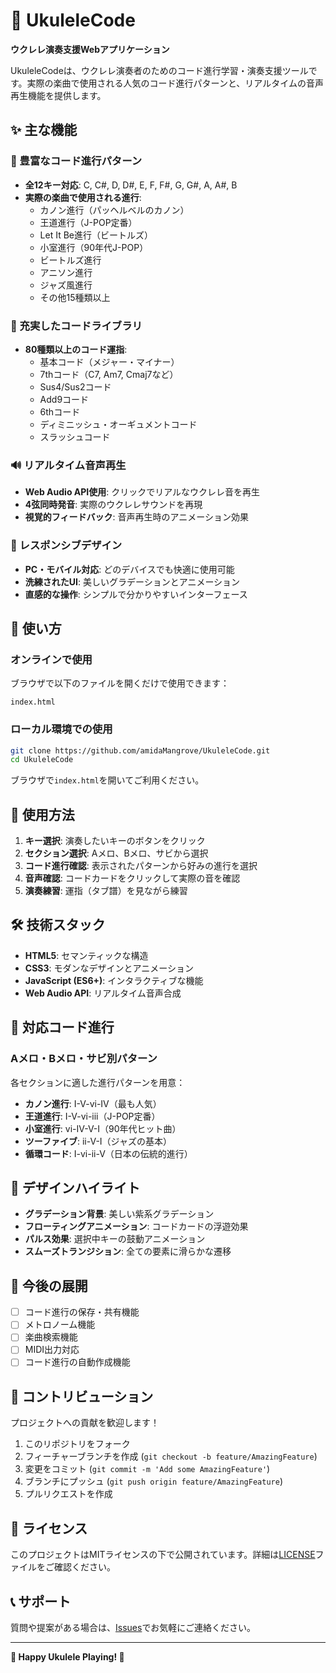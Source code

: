 # 🎸 UkuleleCode

**ウクレレ演奏支援Webアプリケーション**

UkuleleCodeは、ウクレレ演奏者のためのコード進行学習・演奏支援ツールです。実際の楽曲で使用される人気のコード進行パターンと、リアルタイムの音声再生機能を提供します。

## ✨ 主な機能

### 🎵 豊富なコード進行パターン
- **全12キー対応**: C, C#, D, D#, E, F, F#, G, G#, A, A#, B
- **実際の楽曲で使用される進行**:
  - カノン進行（パッヘルベルのカノン）
  - 王道進行（J-POP定番）
  - Let It Be進行（ビートルズ）
  - 小室進行（90年代J-POP）
  - ビートルズ進行
  - アニソン進行
  - ジャズ風進行
  - その他15種類以上

### 🎸 充実したコードライブラリ
- **80種類以上のコード運指**: 
  - 基本コード（メジャー・マイナー）
  - 7thコード（C7, Am7, Cmaj7など）
  - Sus4/Sus2コード
  - Add9コード
  - 6thコード
  - ディミニッシュ・オーギュメントコード
  - スラッシュコード

### 🔊 リアルタイム音声再生
- **Web Audio API使用**: クリックでリアルなウクレレ音を再生
- **4弦同時発音**: 実際のウクレレサウンドを再現
- **視覚的フィードバック**: 音声再生時のアニメーション効果

### 📱 レスポンシブデザイン
- **PC・モバイル対応**: どのデバイスでも快適に使用可能
- **洗練されたUI**: 美しいグラデーションとアニメーション
- **直感的な操作**: シンプルで分かりやすいインターフェース

## 🚀 使い方

### オンラインで使用
ブラウザで以下のファイルを開くだけで使用できます：
```
index.html
```

### ローカル環境での使用
```bash
git clone https://github.com/amidaMangrove/UkuleleCode.git
cd UkuleleCode
```

ブラウザで`index.html`を開いてご利用ください。

## 🎯 使用方法

1. **キー選択**: 演奏したいキーのボタンをクリック
2. **セクション選択**: Aメロ、Bメロ、サビから選択
3. **コード進行確認**: 表示されたパターンから好みの進行を選択
4. **音声確認**: コードカードをクリックして実際の音を確認
5. **演奏練習**: 運指（タブ譜）を見ながら練習

## 🛠️ 技術スタック

- **HTML5**: セマンティックな構造
- **CSS3**: モダンなデザインとアニメーション
- **JavaScript (ES6+)**: インタラクティブな機能
- **Web Audio API**: リアルタイム音声合成

## 🎼 対応コード進行

### Aメロ・Bメロ・サビ別パターン
各セクションに適した進行パターンを用意：

- **カノン進行**: I-V-vi-IV（最も人気）
- **王道進行**: I-V-vi-iii（J-POP定番）
- **小室進行**: vi-IV-V-I（90年代ヒット曲）
- **ツーファイブ**: ii-V-I（ジャズの基本）
- **循環コード**: I-vi-ii-V（日本の伝統的進行）

## 🎨 デザインハイライト

- **グラデーション背景**: 美しい紫系グラデーション
- **フローティングアニメーション**: コードカードの浮遊効果
- **パルス効果**: 選択中キーの鼓動アニメーション
- **スムーズトランジション**: 全ての要素に滑らかな遷移

## 🔄 今後の展開

- [ ] コード進行の保存・共有機能
- [ ] メトロノーム機能
- [ ] 楽曲検索機能
- [ ] MIDI出力対応
- [ ] コード進行の自動作成機能

## 🤝 コントリビューション

プロジェクトへの貢献を歓迎します！

1. このリポジトリをフォーク
2. フィーチャーブランチを作成 (`git checkout -b feature/AmazingFeature`)
3. 変更をコミット (`git commit -m 'Add some AmazingFeature'`)
4. ブランチにプッシュ (`git push origin feature/AmazingFeature`)
5. プルリクエストを作成

## 📄 ライセンス

このプロジェクトはMITライセンスの下で公開されています。詳細は[LICENSE](LICENSE)ファイルをご確認ください。

## 📞 サポート

質問や提案がある場合は、[Issues](https://github.com/amidaMangrove/UkuleleCode/issues)でお気軽にご連絡ください。

---

**🎵 Happy Ukulele Playing! 🎵**